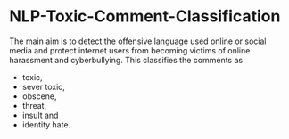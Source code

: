 # NLP-Toxic-Comment-Classification
The main aim is to detect the offensive language
used online or social media
and protect internet users from becoming victims of online
harassment and cyberbullying.
This classifies the comments as 
- toxic, 
- sever toxic, 
- obscene, 
- threat,
- insult and 
- identity hate.
